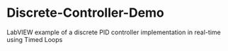 # Discrete-Controller-Demo
LabVIEW example of a discrete PID controller implementation in real-time using Timed Loops
